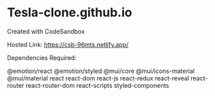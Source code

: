 # Tesla-clone.github.io

Created with CodeSandbox

Hosted Link: https://csb-96mts.netlify.app/

Dependencies Required:

@emotion/react
@emotion/styled
@mui/core
@mui/icons-material
@mui/material
react
react-dom
react-js
react-redux
react-reveal
react-router
react-router-dom
react-scripts
styled-components

